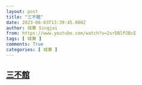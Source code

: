 ```yaml
---
layout: post
title: "三不館"
date: 2023-08-03T13:39:45.000Z
author: 城寨 Singjai
from: https://www.youtube.com/watch?v=2srDBlP2BcE
tags: [ 城寨 ]
comments: True
categories: [ 城寨 ]
---
```

<!--1691069985000-->
[三不館](https://www.youtube.com/watch?v=2srDBlP2BcE)
------

<div>

</div>
